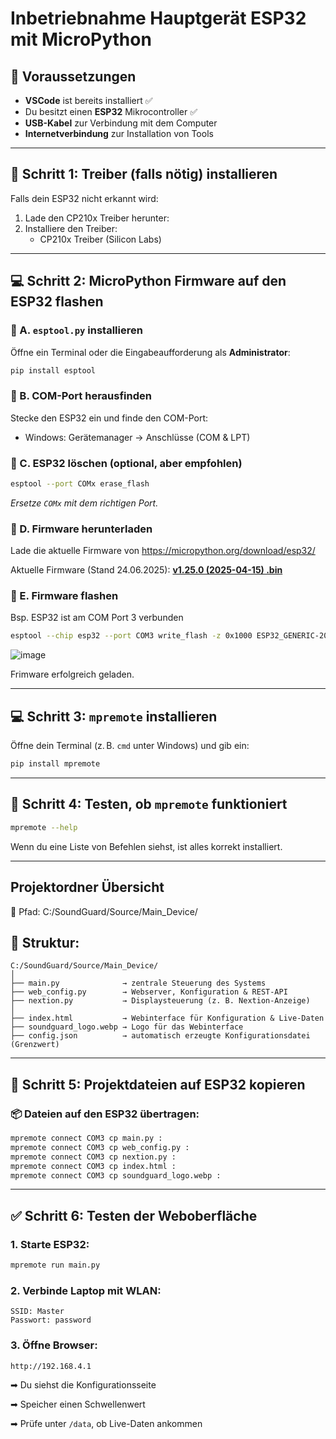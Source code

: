 # Inbetriebnahme Hauptgerät ESP32 mit MicroPython 
## 🧰 Voraussetzungen

- **VSCode** ist bereits installiert ✅
- Du besitzt einen **ESP32** Mikrocontroller ✅
- **USB-Kabel** zur Verbindung mit dem Computer
- **Internetverbindung** zur Installation von Tools

---

## 🔧 Schritt 1: Treiber (falls nötig) installieren

Falls dein ESP32 nicht erkannt wird:

1. Lade den CP210x Treiber herunter:
2. Installiere den Treiber:
    - CP210x Treiber (Silicon Labs)

---

## 💻 Schritt 2: MicroPython Firmware auf den ESP32 flashen

### 🔹 A. `esptool.py` installieren

Öffne ein Terminal oder die Eingabeaufforderung als **Administrator**:

```bash
pip install esptool
```

### 🔹 B. COM-Port herausfinden

Stecke den ESP32 ein und finde den COM-Port:

- Windows: Gerätemanager → Anschlüsse (COM & LPT)

### 🔹 C. ESP32 löschen (optional, aber empfohlen)

```bash
esptool --port COMx erase_flash
```

*Ersetze `COMx` mit dem richtigen Port.*

### 🔹 D. Firmware herunterladen

Lade die aktuelle Firmware von https://micropython.org/download/esp32/

Aktuelle Firmware (Stand 24.06.2025): [**v1.25.0 (2025-04-15) .bin**](https://micropython.org/resources/firmware/ESP32_GENERIC-20250415-v1.25.0.bin)

### 🔹 E. Firmware flashen

Bsp. ESP32 ist am COM Port 3 verbunden

```bash
esptool --chip esp32 --port COM3 write_flash -z 0x1000 ESP32_GENERIC-20250415-v1.25.0.bin
```


![image](https://github.com/user-attachments/assets/1772f6fd-2b8e-4670-b387-e065990693a6)

Frimware erfolgreich geladen.

---

## 💻 Schritt 3: **`mpremote` installieren**

Öffne dein Terminal (z. B. `cmd` unter Windows) und gib ein:

```bash
pip install mpremote
```

---

## 📝 Schritt 4: **Testen, ob `mpremote` funktioniert**

```bash
mpremote --help
```

Wenn du eine Liste von Befehlen siehst, ist alles korrekt installiert.

---

## Projektordner Übersicht

📂 Pfad:
C:/SoundGuard/Source/Main_Device/

## 📄 Struktur:

```plaintext
C:/SoundGuard/Source/Main_Device/
│
├── main.py              → zentrale Steuerung des Systems
├── web_config.py        → Webserver, Konfiguration & REST-API
├── nextion.py           → Displaysteuerung (z. B. Nextion-Anzeige)
│
├── index.html           → Webinterface für Konfiguration & Live-Daten
├── soundguard_logo.webp → Logo für das Webinterface
├── config.json          → automatisch erzeugte Konfigurationsdatei (Grenzwert)
```
---

## 📂 Schritt 5: Projektdateien auf ESP32 kopieren

### 📦 Dateien auf den ESP32 übertragen:

```bash
mpremote connect COM3 cp main.py :
mpremote connect COM3 cp web_config.py :
mpremote connect COM3 cp nextion.py :
mpremote connect COM3 cp index.html :
mpremote connect COM3 cp soundguard_logo.webp :
```

---

## ✅ Schritt 6: Testen der Weboberfläche

### 1. Starte ESP32:

```bash
mpremote run main.py
```

### 2. Verbinde Laptop mit WLAN:

```
SSID: Master
Passwort: password
```

### 3. Öffne Browser:

```
http://192.168.4.1
```

➡ Du siehst die Konfigurationsseite

➡ Speicher einen Schwellenwert

➡ Prüfe unter `/data`, ob Live-Daten ankommen



